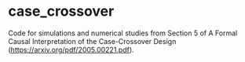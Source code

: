 # case_crossover
Code for simulations and numerical studies from Section 5 of A Formal Causal Interpretation of the Case-Crossover Design (https://arxiv.org/pdf/2005.00221.pdf).
